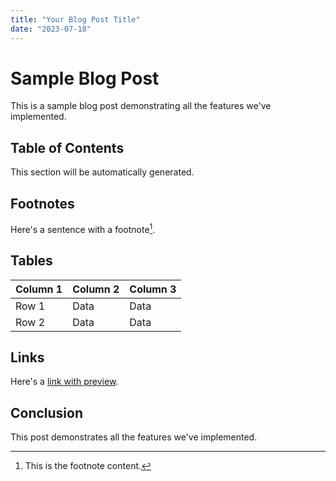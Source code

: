 ```yaml
---
title: "Your Blog Post Title"
date: "2023-07-18"
---
```


# Sample Blog Post

This is a sample blog post demonstrating all the features we've implemented.

## Table of Contents

This section will be automatically generated.

## Footnotes

Here's a sentence with a footnote[^1].

## Tables

| Column 1 | Column 2 | Column 3 |
|----------|----------|----------|
| Row 1    | Data     | Data     |
| Row 2    | Data     | Data     |

## Links

Here's a [link with preview](https://www.example.com).

## Conclusion

This post demonstrates all the features we've implemented.

[^1]: This is the footnote content.